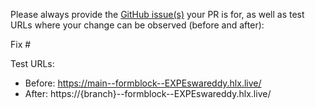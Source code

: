 Please always provide the [GitHub issue(s)](../issues) your PR is for, as well as test URLs where your change can be observed (before and after):

Fix #<gh-issue-id>

Test URLs:
- Before: https://main--formblock--EXPEswareddy.hlx.live/
- After: https://{branch}--formblock--EXPEswareddy.hlx.live/

